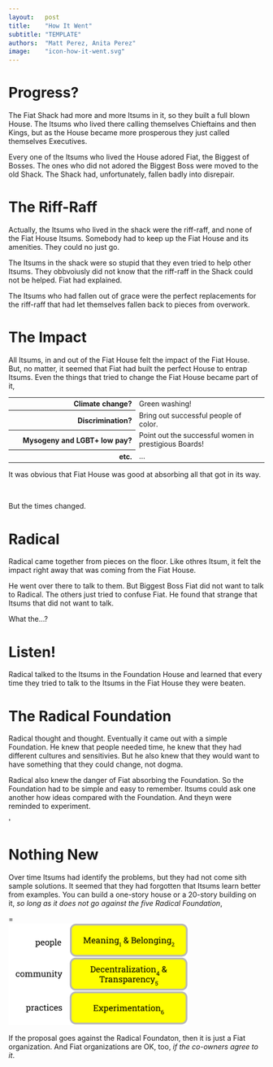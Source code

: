 ```yaml
---
layout:   post
title:    "How It Went"
subtitle: "TEMPLATE"
authors:  "Matt Perez, Anita Perez"
image:    "icon-how-it-went.svg"
---
```


<div style='display:none; '>
 <p>Their story continues&hellip;</p>
</div>

<h1>Progress?</h1>
 <p>The Fiat Shack had more and more Itsums in it, so they built a full blown House. The Itsums who lived there calling themselves Chieftains and then Kings, but as the House became more prosperous they just called themselves Executives.</p>
 <p>Every one of the Itsums who lived the House adored Fiat, the Biggest of Bosses. The ones who did not adored the Biggest Boss were moved to the old Shack. The Shack had, unfortunately, fallen badly into disrepair.</p>

<h1>The Riff-Raff</h1>
 <p>Actually, the Itsums who lived in the shack were the riff-raff, and none of the Fiat House Itsums. Somebody had to keep up the Fiat House and its amenities. They could no just go.</p>
 <p>The Itsums in the shack were so stupid that they even tried to help other Itsums. They obbvoiusly did not know that the riff-raff in the Shack could not be helped. Fiat had explained.</p>
 <p>The Itsums who had fallen out of grace were the perfect replacements for the riff-raff that had let themselves fallen back to pieces from overwork.</p>

<h1>The Impact</h1>
 <p>All Itsums, in and out of the Fiat House felt the impact of the Fiat House. But, no matter, it seemed that Fiat had built the perfect House to entrap Itsums. Even the things that tried to change the Fiat House became part of it,</p>
  <table>
   <tr>
    <th style="text-align:top; text-align:right; width:25ch; ">
     Climate change?
    </th>
    <td>
     Green washing!
    </td>
   </tr>
   <tr>
    <th style="text-align:top; text-align:right; width:25ch; ">
     Discrimination?
    </th>
    <td>
     Bring out successful people of color.
    </td>
   </tr>
   <tr>
    <th style="text-align:top; text-align:right; width:25ch; ">
     Mysogeny and LGBT+ low pay?
    </th>
    <td>
     Point out the successful women in prestigious Boards!
    </td>
   </tr>
   <tr>
    <th style="text-align:top; text-align:right; width:25ch; ">
     etc.
    </th>
    <td>
     &hellip;
    </td>
   </tr>
  </table>
 <p>It was obvious that Fiat House was good at absorbing all that got in its way.</p>
 <br/>
 <p>But the times changed.</p>

<h1>Radical</h1>
 <p>Radical came together from pieces on the floor. Like othres Itsum, it felt the impact right away that was coming from the Fiat House.</p>
 <p>He went over there to talk to them. But Biggest Boss Fiat did not want to talk to Radical. The others just tried to confuse Fiat. He found that strange that Itsums that did not want to talk.</p>
 <p>What the&hellip;?</p>

<h1>Listen!</h1>
 <p>Radical talked to the Itsums in the Foundation House and learned that every time they tried to talk to the Itsums in the Fiat House they were beaten.</p>

<h1>The Radical Foundation</h1>
 <p>Radical thought and thought. Eventually it came out with a simple Foundation. He knew that people needed time, he knew that they had different cultures and sensitivies. But he also knew that they would want to have something that they could change, not dogma.</p>
 <p>Radical also knew the danger of Fiat absorbing the Foundation. So the Foundation had to be simple and easy to remember. Itsums could ask one another how ideas compared with the Foundation. And theyn were reminded to experiment.</p>'

<h1>Nothing New</h1>
 <p>Over time Itsums had identify the problems, but they had not come sith sample solutions. It seemed that they had forgotten that Itsums learn better from examples. You can build a one-story house or a 20-story building on it, <em>so long as it does not go against the five Radical Foundation</em>,</p>=
  <div class='_center'>
   <img
    src='/assets/img/pic-the-radical-foundation-with-numbers.svg'
    width='70%'
    alt=''>
  </div>
 <p>If the proposal goes against the Radical Foundaton, then it is just a Fiat organization. And Fiat organizations are OK, too, <em>if the co-owners agree to it</em>.</p>